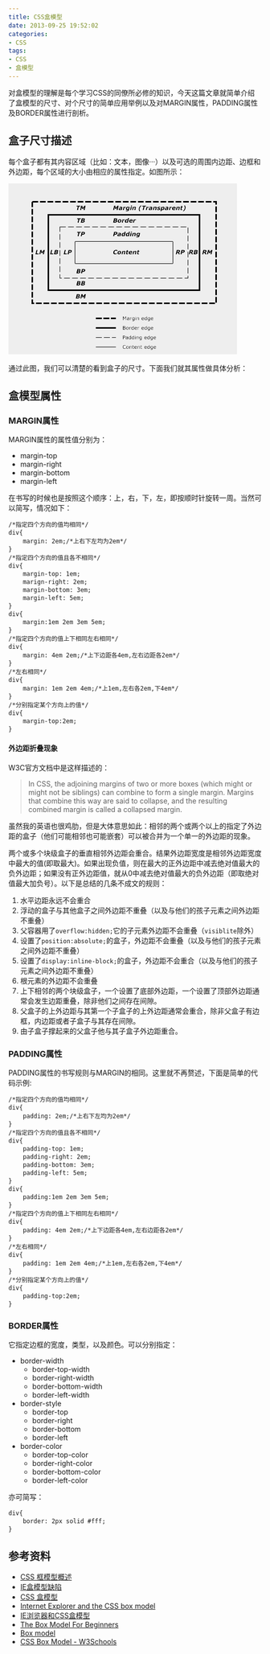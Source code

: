 ```yaml
---
title: CSS盒模型
date: 2013-09-25 19:52:02
categories:
- CSS
tags:
- CSS
- 盒模型
---
```


对盒模型的理解是每个学习CSS的同僚所必修的知识，今天这篇文章就简单介绍了盒模型的尺寸、对个尺寸的简单应用举例以及对MARGIN属性，PADDING属性及BORDER属性进行剖析。

<!--more-->

## 盒子尺寸描述
每个盒子都有其内容区域（比如：文本，图像···）以及可选的周围内边距、边框和外边距，每个区域的大小由相应的属性指定。如图所示：

![](../../assets/boxdimen.png)

通过此图，我们可以清楚的看到盒子的尺寸。下面我们就其属性做具体分析：

## 盒模型属性
### MARGIN属性
MARGIN属性的属性值分别为：

- margin-top
- margin-right
- margin-bottom
- margin-left

在书写的时候也是按照这个顺序：上，右，下，左，即按顺时针旋转一周。当然可以简写，情况如下：

    /*指定四个方向的值均相同*/
    div{
        margin: 2em;/*上右下左均为2em*/
    }
    /*指定四个方向的值且各不相同*/
    div{
        margin-top: 1em;
        marign-right: 2em;
        margin-bottom: 3em;
        margin-left: 5em;
    }
    div{
        margin:1em 2em 3em 5em;
    }
    /*指定四个方向的值上下相同左右相同*/
    div{
        margin: 4em 2em;/*上下边距各4em,左右边距各2em*/
    }
    /*左右相同*/
    div{
        margin: 1em 2em 4em;/*上1em,左右各2em,下4em*/
    }
    /*分别指定某个方向上的值*/
    div{
        margin-top:2em;
    }

#### 外边距折叠现象   
W3C官方文档中是这样描述的：

> In CSS, the adjoining margins of two or more boxes (which might or might not be siblings) can combine to form a single margin. Margins that combine this way are said to collapse, and the resulting combined margin is called a collapsed margin.

虽然我的英语也很鸡肋，但是大体意思如此：相邻的两个或两个以上的指定了外边距的盒子（他们可能相邻也可能嵌套）可以被合并为一个单一的外边距的现象。

两个或多个块级盒子的垂直相邻外边距会重合。结果外边距宽度是相邻外边距宽度中最大的值(即取最大)。如果出现负值，则在最大的正外边距中减去绝对值最大的负外边距；如果没有正外边距值，就从0中减去绝对值最大的负外边距（即取绝对值最大加负号）。以下是总结的几条不成文的规则：

1. 水平边距永远不会重合
2. 浮动的盒子与其他盒子之间外边距不重叠（以及与他们的孩子元素之间外边距不重叠）
3. 父容器用了`overflow:hidden;`它的子元素外边距不会重叠（`visiblite`除外）
4. 设置了`position:absolute;`的盒子，外边距不会重叠（以及与他们的孩子元素之间外边距不重叠）
5. 设置了`display:inline-block;`的盒子，外边距不会重合（以及与他们的孩子元素之间外边距不重叠）
6. 根元素的外边距不会重叠
7. 上下相邻的两个块级盒子，一个设置了底部外边距，一个设置了顶部外边距通常会发生边距重叠，除非他们之间存在间隙。
8. 父盒子的上外边距与其第一个子盒子的上外边距通常会重合，除非父盒子有边框，内边距或者子盒子与其存在间隙。
9. 由子盒子撑起来的父盒子他与其子盒子外边距重合。

### PADDING属性
PADDING属性的书写规则与MARGIN的相同。这里就不再赘述，下面是简单的代码示例:

    /*指定四个方向的值均相同*/
    div{
        padding: 2em;/*上右下左均为2em*/
    }
    /*指定四个方向的值且各不相同*/
    div{
        padding-top: 1em;
        padding-right: 2em;
        padding-bottom: 3em;
        padding-left: 5em;
    }
    div{
        padding:1em 2em 3em 5em;
    }
    /*指定四个方向的值上下相同左右相同*/
    div{
        padding: 4em 2em;/*上下边距各4em,左右边距各2em*/
    }
    /*左右相同*/
    div{
        padding: 1em 2em 4em;/*上1em,左右各2em,下4em*/
    }
    /*分别指定某个方向上的值*/
    div{
        padding-top:2em;
    }

### BORDER属性
它指定边框的宽度，类型，以及颜色。可以分别指定：
- border-width
    - border-top-width
    - border-right-width
    - border-bottom-width
    - border-left-width
- border-style
    - border-top
    - border-right
    - border-bottom
    - border-left
- border-color  
    - border-top-color
    - border-right-color
    - border-bottom-color
    - border-left-color  

亦可简写：

    div{
        border: 2px solid #fff;
    }

## 参考资料
- [CSS 框模型概述](http://www.w3school.com.cn/css/css_boxmodel.asp)
- [IE盒模型缺陷](http://zh.wikipedia.org/wiki/IE%E7%9B%92%E6%A8%A1%E5%9E%8B%E7%BC%BA%E9%99%B7)
- [CSS 盒模型](http://www.qianduan.net/css-box-model.html)
- [Internet Explorer and the CSS box model](http://www.456bereastreet.com/archive/200612/internet_explorer_and_the_css_box_model/)
- [IE浏览器和CSS盒模型](http://www.osmn00.com/translation/213.html)
- [The Box Model For Beginners](https://www.addedbytes.com/articles/for-beginners/the-box-model-for-beginners/)
- [Box model](http://www.w3.org/TR/CSS2/box.html)
- [CSS Box Model - W3Schools](https://www.google.com/url?sa=t&rct=j&q=&esrc=s&source=web&cd=1&ved=0CB8QFjAA&url=http%3A%2F%2Fwww.w3schools.com%2Fcss%2Fcss_boxmodel.asp&ei=mam_VLD4NMLqoASw3YKIBA&usg=AFQjCNEDIKDFEnu59p1akFM5Hk9scACuKQ&sig2=MJlgihKL-qJPb1ABaFCv6g)